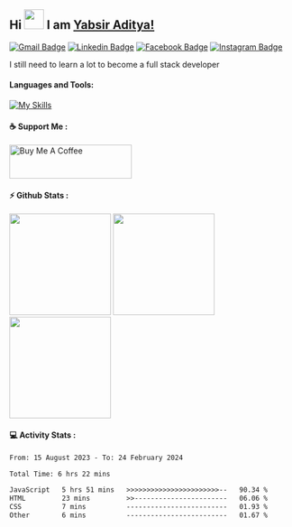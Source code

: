 ## Hi <img width="35em" src="https://i.giphy.com/media/w1OBpBd7kJqHrJnJ13/giphy.webp" width="40" /> I am [Yabsir Aditya!](https://github.com/yabsiraditya/)
    
[![Gmail Badge](https://img.shields.io/badge/-Email-EA4335?style=flat-square&logo=gmail&logoColor=white)](mailto:yabsir.aditya@gmail.com)
[![Linkedin Badge](https://img.shields.io/badge/-LinkedIn-0e76a8?style=flat-square&logo=Linkedin&logoColor=white)](https://www.linkedin.com/in/yabsiraditya/)
[![Facebook Badge](https://img.shields.io/badge/-Facebook-3b5998?style=flat-square&logo=Facebook&logoColor=white)](https://www.facebook.com/yabsir.aditya/)
[![Instagram Badge](https://img.shields.io/badge/-Instagram-e4405f?style=flat-square&logo=Instagram&logoColor=white)](https://instagram.com/yabsir.y/)

I still need to learn a lot to become a full stack developer

#### Languages and Tools:

[![My Skills](https://skillicons.dev/icons?i=html,css,js,react,laravel,tailwind,bootstrap,figma)](https://skillicons.dev)

#### ☕ Support Me :
<div>
  <a href="https://www.buymeacoffee.com/yabsiraditya" target="_blank"><img src="https://cdn.buymeacoffee.com/buttons/v2/default-yellow.png" alt="Buy Me A Coffee" style="height: 60px !important;width: 217px !important;" ></a>
</div>

#### ⚡ Github Stats :
<div>
  <img height="180em" src="https://github-readme-stats.vercel.app/api?username=yabsiraditya&theme=vue" />
  <img height="180em" src="https://github-readme-stats.vercel.app/api/top-langs/?username=anuraghazra&layout=compact&theme=vue" />
  <img height="180em" src="https://github-readme-streak-stats.herokuapp.com/?user=yabsiraditya&theme=vue&hide_border=true" />
</div>

#### 💻 Activity Stats :
<!--START_SECTION:waka-->

```txt
From: 15 August 2023 - To: 24 February 2024

Total Time: 6 hrs 22 mins

JavaScript   5 hrs 51 mins   >>>>>>>>>>>>>>>>>>>>>>>--   90.34 %
HTML         23 mins         >>-----------------------   06.06 %
CSS          7 mins          -------------------------   01.93 %
Other        6 mins          -------------------------   01.67 %
```

<!--END_SECTION:waka-->
